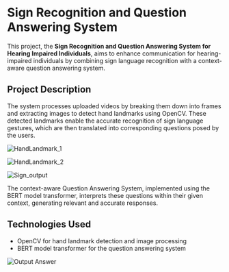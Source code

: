 <!DOCTYPE html>
<html lang="en">
<head>
    <meta charset="UTF-8">
    <meta name="viewport" content="width=device-width, initial-scale=1.0">
   
</head>
<body>
    <h1>Sign Recognition and Question Answering System </h1>
    <p>
        This project, the <strong>Sign Recognition and Question Answering System for Hearing Impaired Individuals</strong>, aims to enhance communication for hearing-impaired individuals by combining sign language recognition with a context-aware question answering system.
    </p>
    <h2>Project Description</h2>
    <p>
        The system processes uploaded videos by breaking them down into frames and extracting images to detect hand landmarks using OpenCV. These detected landmarks enable the accurate recognition of sign language gestures, which are then translated into corresponding questions posed by the users.
    </p>
   <p>
        <img src="https://private-user-images.githubusercontent.com/133969661/341421863-1967cd36-0182-4d2c-acd8-f844136bbe98.png?jwt=eyJhbGciOiJIUzI1NiIsInR5cCI6IkpXVCJ9.eyJpc3MiOiJnaXRodWIuY29tIiwiYXVkIjoicmF3LmdpdGh1YnVzZXJjb250ZW50LmNvbSIsImtleSI6ImtleTUiLCJleHAiOjE3MTg4ODk5MzYsIm5iZiI6MTcxODg4OTYzNiwicGF0aCI6Ii8xMzM5Njk2NjEvMzQxNDIxODYzLTE5NjdjZDM2LTAxODItNGQyYy1hY2Q4LWY4NDQxMzZiYmU5OC5wbmc_WC1BbXotQWxnb3JpdGhtPUFXUzQtSE1BQy1TSEEyNTYmWC1BbXotQ3JlZGVudGlhbD1BS0lBVkNPRFlMU0E1M1BRSzRaQSUyRjIwMjQwNjIwJTJGdXMtZWFzdC0xJTJGczMlMkZhd3M0X3JlcXVlc3QmWC1BbXotRGF0ZT0yMDI0MDYyMFQxMzIwMzZaJlgtQW16LUV4cGlyZXM9MzAwJlgtQW16LVNpZ25hdHVyZT0yNWM3M2NjMDcwMWFjZWYxMTU0ODc5YTJlNzc1YmI1YzU1YWZhMmIyOTFlNTA2ZjU3YWIwNGE4ZTYxMDQyMDU3JlgtQW16LVNpZ25lZEhlYWRlcnM9aG9zdCZhY3Rvcl9pZD0wJmtleV9pZD0wJnJlcG9faWQ9MCJ9.5ydEY5K31kHAZwtqfVTWIdvjFWVOn8Qz6sIm7VVQYsw" alt="HandLandmark_1">
    </p>
  <p>
        <img src="https://private-user-images.githubusercontent.com/133969661/341423319-82d21a7c-7a7c-4204-b1d8-ee974e5e1b87.png?jwt=eyJhbGciOiJIUzI1NiIsInR5cCI6IkpXVCJ9.eyJpc3MiOiJnaXRodWIuY29tIiwiYXVkIjoicmF3LmdpdGh1YnVzZXJjb250ZW50LmNvbSIsImtleSI6ImtleTUiLCJleHAiOjE3MTg4ODk5MzQsIm5iZiI6MTcxODg4OTYzNCwicGF0aCI6Ii8xMzM5Njk2NjEvMzQxNDIzMzE5LTgyZDIxYTdjLTdhN2MtNDIwNC1iMWQ4LWVlOTc0ZTVlMWI4Ny5wbmc_WC1BbXotQWxnb3JpdGhtPUFXUzQtSE1BQy1TSEEyNTYmWC1BbXotQ3JlZGVudGlhbD1BS0lBVkNPRFlMU0E1M1BRSzRaQSUyRjIwMjQwNjIwJTJGdXMtZWFzdC0xJTJGczMlMkZhd3M0X3JlcXVlc3QmWC1BbXotRGF0ZT0yMDI0MDYyMFQxMzIwMzRaJlgtQW16LUV4cGlyZXM9MzAwJlgtQW16LVNpZ25hdHVyZT1iZmNhYzdmMTExNGViZWJkZmRiZTg3MTQwM2FiNjMzMDhlYWRlYjk4ZTM1MzMwZTMwOGMyMWRkNGI2OGVlZGVhJlgtQW16LVNpZ25lZEhlYWRlcnM9aG9zdCZhY3Rvcl9pZD0wJmtleV9pZD0wJnJlcG9faWQ9MCJ9.mxY5hBF0VisE-cfM-vgT8kd6ilMOnI0X95xZ7tqagpM" alt="HandLandmark_2">
    </p>
  <p>
        <img src="https://private-user-images.githubusercontent.com/133969661/341423065-07f7b7d7-a9e7-4656-a77a-30a1377906bc.png?jwt=eyJhbGciOiJIUzI1NiIsInR5cCI6IkpXVCJ9.eyJpc3MiOiJnaXRodWIuY29tIiwiYXVkIjoicmF3LmdpdGh1YnVzZXJjb250ZW50LmNvbSIsImtleSI6ImtleTUiLCJleHAiOjE3MTg4ODk5MzYsIm5iZiI6MTcxODg4OTYzNiwicGF0aCI6Ii8xMzM5Njk2NjEvMzQxNDIzMDY1LTA3ZjdiN2Q3LWE5ZTctNDY1Ni1hNzdhLTMwYTEzNzc5MDZiYy5wbmc_WC1BbXotQWxnb3JpdGhtPUFXUzQtSE1BQy1TSEEyNTYmWC1BbXotQ3JlZGVudGlhbD1BS0lBVkNPRFlMU0E1M1BRSzRaQSUyRjIwMjQwNjIwJTJGdXMtZWFzdC0xJTJGczMlMkZhd3M0X3JlcXVlc3QmWC1BbXotRGF0ZT0yMDI0MDYyMFQxMzIwMzZaJlgtQW16LUV4cGlyZXM9MzAwJlgtQW16LVNpZ25hdHVyZT1iZWU4YjJiNDUyZWZjZWZmYjczZGE5ODRmMTVmNmMzZTg0NTk4ZDkwYmMwNjcwNzM3NmJlMDU0MDdlMzk4YTk5JlgtQW16LVNpZ25lZEhlYWRlcnM9aG9zdCZhY3Rvcl9pZD0wJmtleV9pZD0wJnJlcG9faWQ9MCJ9.Vln64vm7CmMLuyGO8PC_F2-sS_iL8yCr0jTvIWzNDds" alt="Sign_output">
    </p>
    <p>
        The context-aware Question Answering System, implemented using the BERT model transformer, interprets these questions within their given context, generating relevant and accurate responses.
    </p>
    <h2>Technologies Used</h2>
    <ul>
        <li>OpenCV for hand landmark detection and image processing</li>
        <li>BERT model transformer for the question answering system</li>
    </ul>
    <p>
        <img src="https://private-user-images.githubusercontent.com/133969661/341423046-6e5ce746-9f23-4b92-8214-539e6c4ea05c.png?jwt=eyJhbGciOiJIUzI1NiIsInR5cCI6IkpXVCJ9.eyJpc3MiOiJnaXRodWIuY29tIiwiYXVkIjoicmF3LmdpdGh1YnVzZXJjb250ZW50LmNvbSIsImtleSI6ImtleTUiLCJleHAiOjE3MTg4ODk0NjksIm5iZiI6MTcxODg4OTE2OSwicGF0aCI6Ii8xMzM5Njk2NjEvMzQxNDIzMDQ2LTZlNWNlNzQ2LTlmMjMtNGI5Mi04MjE0LTUzOWU2YzRlYTA1Yy5wbmc_WC1BbXotQWxnb3JpdGhtPUFXUzQtSE1BQy1TSEEyNTYmWC1BbXotQ3JlZGVudGlhbD1BS0lBVkNPRFlMU0E1M1BRSzRaQSUyRjIwMjQwNjIwJTJGdXMtZWFzdC0xJTJGczMlMkZhd3M0X3JlcXVlc3QmWC1BbXotRGF0ZT0yMDI0MDYyMFQxMzEyNDlaJlgtQW16LUV4cGlyZXM9MzAwJlgtQW16LVNpZ25hdHVyZT04MDhiYmQ2YWQ2MjU4Y2MwODI1NmEzOTEwMjNhYTY3YTdmZTFjYWUxYzYxMWEyNDVmOGE5NDVjNTdiOWQ0NmFmJlgtQW16LVNpZ25lZEhlYWRlcnM9aG9zdCZhY3Rvcl9pZD0wJmtleV9pZD0wJnJlcG9faWQ9MCJ9.2n-ZrjEPTZFtUOH4AMcc3NiT_8zae4KlOnu8P1-u9SA" alt="Output Answer">
    </p>
</body>
</html>
